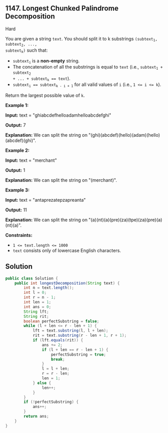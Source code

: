 ## 1147\. Longest Chunked Palindrome Decomposition

Hard

You are given a string `text`. You should split it to k substrings <code>(subtext<sub>1</sub>, subtext<sub>2</sub>, ..., subtext<sub>k</sub>)</code> such that:

*   <code>subtext<sub>i</sub></code> is a **non-empty** string.
*   The concatenation of all the substrings is equal to `text` (i.e., <code>subtext<sub>1</sub> + subtext<sub>2</sub> + ... + subtext<sub>k</sub> == text</code>).
*   <code>subtext<sub>i</sub> == subtext<sub>k - i + 1</sub></code> for all valid values of `i` (i.e., `1 <= i <= k`).

Return the largest possible value of `k`.

**Example 1:**

**Input:** text = "ghiabcdefhelloadamhelloabcdefghi"

**Output:** 7

**Explanation:** We can split the string on "(ghi)(abcdef)(hello)(adam)(hello)(abcdef)(ghi)".

**Example 2:**

**Input:** text = "merchant"

**Output:** 1

**Explanation:** We can split the string on "(merchant)".

**Example 3:**

**Input:** text = "antaprezatepzapreanta"

**Output:** 11

**Explanation:** We can split the string on "(a)(nt)(a)(pre)(za)(tpe)(za)(pre)(a)(nt)(a)".

**Constraints:**

*   `1 <= text.length <= 1000`
*   `text` consists only of lowercase English characters.

## Solution

```java
public class Solution {
    public int longestDecomposition(String text) {
        int n = text.length();
        int l = 0;
        int r = n - 1;
        int len = 1;
        int ans = 0;
        String lft;
        String rit;
        boolean perfectSubstring = false;
        while (l + len <= r - len + 1) {
            lft = text.substring(l, l + len);
            rit = text.substring(r - len + 1, r + 1);
            if (lft.equals(rit)) {
                ans += 2;
                if (l + len == r - len + 1) {
                    perfectSubstring = true;
                    break;
                }
                l = l + len;
                r = r - len;
                len = 1;
            } else {
                len++;
            }
        }
        if (!perfectSubstring) {
            ans++;
        }
        return ans;
    }
}
```